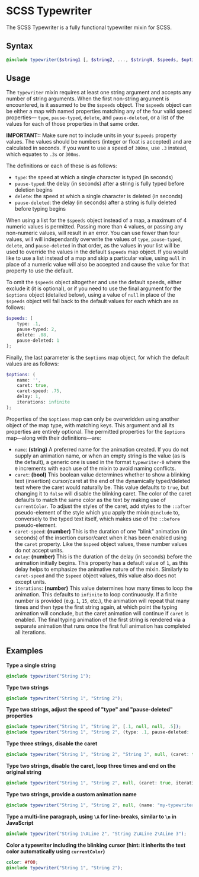 # SCSS Typewriter

The SCSS Typewriter is a fully functional typewriter mixin for SCSS.

## Syntax

```scss
@include typewriter($string1 [, $string2, ..., $stringN, $speeds, $options])
```

## Usage

The `typewriter` mixin requires at least one string argument and accepts any number of string arguments. When the first non-string argument is encountered, is it assumed to be the `$speeds` object. The `$speeds` object can be either a map with named properties matching any of the four valid speed properties— `type`, `pause-typed`, `delete`, and `pause-deleted`, or a list of the values for each of those properties in that same order.

**IMPORTANT::** Make sure not to include units in your `$speeds` property values. The values should be numbers (integer or float is accepted) and are calculated in seconds. If you want to use a speed of `300ms`, use `.3` instead, which equates to `.3s` or `300ms`.

The definitions or each of these is as follows:
 - `type`: the speed at which a single character is typed (in seconds)
 - `pause-typed`: the delay (in seconds) after a string is fully typed before deletion begins
 - `delete`: the speed at which a single character is deleted (in seconds)
 - `pause-deleted`: the delay (in seconds) after a string is fully deleted before typing begins

When using a list for the `$speeds` object instead of a map, a maximum of 4 numeric values is permitted. Passing more than 4 values, or passing any non-numeric values, will result in an error. You can use fewer than four values, will will independantly overwrite the values of `type`, `pause-typed`, `delete`, and `pause-deleted` in that order, as the values in your list will be used to override the values in the default `$speeds` map object. If you would like to use a list instead of a map and skip a particular value, using `null` in place of a numeric value will also be accepted and cause the value for that property to use the default.

To omit the `$speeds` object altogether and use the default speeds, either exclude it (it is optional), or if you need to use the final argument for the `$options` object (detailed below), using a value of `null` in place of the `$speeds` object will fall back to the default values for each which are as follows:

```scss
$speeds: (
	type: .1,
	pause-typed: 2,
	delete: .08,
	pause-deleted: 1
);
```

Finally, the last parameter is the `$options` map object, for which the default values are as follows:

```scss
$options: (
	name: '',
	caret: true,
	caret-speed: .75,
	delay: 1,
	iterations: infinite
);
```

Properties of the `$options` map can only be overwridden using another object of the map type, with matching keys. This argument and all its properties are entirely optional. The permitted properties for the `$options` map—along with their definitions—are:
 - `name`: **(string)** A preferred name for the animation created. If you do not supply an animation name, or when an empty string is the value (as is the default), a generic one is used in the format `typewriter-0` where the `0` increments with each use of the mixin to avoid naming conflicts.
 - `caret`: **(bool)** This boolean value determines whether to show a blinking text (insertion) cursor/caret at the end of the dynamically typed/deleted text where the caret would naturally be. This value defaults to `true`, but changing it to `false` will disable the blinking caret. The color of the caret defaults to match the same color as the text by making use of `currentColor`. To adjust the styles of the caret, add styles to the `::after` pseudo-element of the style which you apply the mixin `@include` to, conversely to the typed text itself, which makes use of the `::before` pseudo-element.
 - `caret-speed`: **(number)** This is the duration of one "blink" animation (in seconds) of the insertion cursor/caret when it has been enabled using the `caret` property. Like the `$speed` object values, these number values do not accept units.
 - `delay`: **(number)** This is the duration of the delay (in seconds) before the animation initially begins. This property has a default value of `1`, as this delay helps to emphasize the animative nature of the mixin. Similarly to `caret-speed` and the `$speed` object values, this value also does not except units.
 - `iterations`: **(number)** This value determines how many times to loop the animation. This defaults to `infinite` to loop continuously. If a finite number is provided (e.g. `1`, `15`, etc.), the animation will repeat that many times and then type the first string again, at which point the typing animation will conclude, but the caret animation will continue if `caret` is enabled. The final typing animation of the first string is rendered via a separate animation that runs once the first full animation has completed all iterations.

## Examples

**Type a single string**
```scss
@include typewriter("String 1");
```
**Type two strings**
```scss
@include typewriter("String 1", "String 2");
```
**Type two strings, adjust the speed of "type" and "pause-deleted" properties**
```scss
@include typewriter("String 1", "String 2", [.1, null, null, .5]); 
@include typewriter("String 1", "String 2", (type: .1, pause-deleted: .5));
```
**Type three strings, disable the caret**
```scss
@include typewriter("String 1", "String 2", "String 3", null, (caret: true));
```
**Type two strings, disable the caret, loop three times and end on the original string**
```scss
@include typewriter("String 1", "String 2", null, (caret: true, iterations: 3));
```
**Type two strings, provide a custom animation name**
```scss
@include typewriter("String 1", "String 2", null, (name: "my-typewriter"));
```
**Type a multi-line paragraph, using `\A` for line-breaks, similar to `\n` in JavaScript**
```scss
@include typewriter("String 1\ALine 2", "String 2\ALine 2\ALine 3");
```
**Color a typewriter including the blinking cursor (hint: it inherits the text color automatically using `currentColor`)**
```scss
color: #f00;
@include typewriter("String 1", "String 2");
```